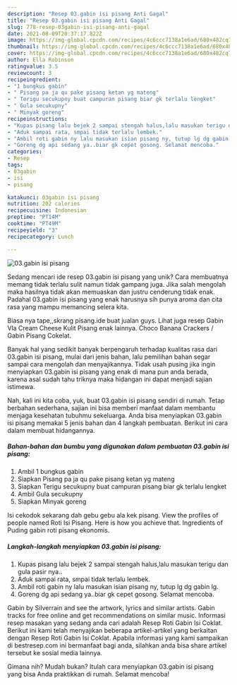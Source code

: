```yaml
---
description: "Resep 03.gabin isi pisang Anti Gagal"
title: "Resep 03.gabin isi pisang Anti Gagal"
slug: 778-resep-03gabin-isi-pisang-anti-gagal
date: 2021-08-09T20:37:17.822Z
image: https://img-global.cpcdn.com/recipes/4c6ccc7138a1e6ad/680x482cq70/03gabin-isi-pisang-foto-resep-utama.jpg
thumbnail: https://img-global.cpcdn.com/recipes/4c6ccc7138a1e6ad/680x482cq70/03gabin-isi-pisang-foto-resep-utama.jpg
cover: https://img-global.cpcdn.com/recipes/4c6ccc7138a1e6ad/680x482cq70/03gabin-isi-pisang-foto-resep-utama.jpg
author: Ella Robinson
ratingvalue: 3.5
reviewcount: 3
recipeingredient:
- "1 bungkus gabin"
- " Pisang pa ja qu pake pisang ketan yg mateng"
- " Terigu secukupny buat campuran pisang biar gk terlalu lengket"
- " Gula secukupny"
- " Minyak goreng"
recipeinstructions:
- "Kupas pisang lalu bejek 2 sampai stengah halus,lalu masukan terigu dan gula pasir nya.."
- "Aduk sampai rata, smpai tidak terlalu lembek."
- "Ambil roti gabin ny lalu masukan isian pisang ny, tutup lg dg gabin lg."
- "Goreng dg api sedang ya..biar gk cepet gosong. Selamat mencoba."
categories:
- Resep
tags:
- 03gabin
- isi
- pisang

katakunci: 03gabin isi pisang 
nutrition: 202 calories
recipecuisine: Indonesian
preptime: "PT14M"
cooktime: "PT49M"
recipeyield: "3"
recipecategory: Lunch

---
```



![03.gabin isi pisang](https://img-global.cpcdn.com/recipes/4c6ccc7138a1e6ad/680x482cq70/03gabin-isi-pisang-foto-resep-utama.jpg)

Sedang mencari ide resep 03.gabin isi pisang yang unik? Cara membuatnya memang tidak terlalu sulit namun tidak gampang juga. Jika salah mengolah maka hasilnya tidak akan memuaskan dan justru cenderung tidak enak. Padahal 03.gabin isi pisang yang enak harusnya sih punya aroma dan cita rasa yang mampu memancing selera kita.

Biasa nya tape,,skrang pisang.ide buat jualan guys. Lihat juga resep Gabin Vla Cream Cheese Kulit Pisang enak lainnya. Choco Banana Crackers / Gabin Pisang Cokelat.

Banyak hal yang sedikit banyak berpengaruh terhadap kualitas rasa dari 03.gabin isi pisang, mulai dari jenis bahan, lalu pemilihan bahan segar sampai cara mengolah dan menyajikannya. Tidak usah pusing jika ingin menyiapkan 03.gabin isi pisang yang enak di mana pun anda berada, karena asal sudah tahu triknya maka hidangan ini dapat menjadi sajian istimewa.


Nah, kali ini kita coba, yuk, buat 03.gabin isi pisang sendiri di rumah. Tetap berbahan sederhana, sajian ini bisa memberi manfaat dalam membantu menjaga kesehatan tubuhmu sekeluarga. Anda bisa menyiapkan 03.gabin isi pisang memakai 5 jenis bahan dan 4 langkah pembuatan. Berikut ini cara dalam membuat hidangannya.

<!--inarticleads1-->

##### Bahan-bahan dan bumbu yang digunakan dalam pembuatan 03.gabin isi pisang:

1. Ambil 1 bungkus gabin
1. Siapkan  Pisang pa ja qu pake pisang ketan yg mateng
1. Siapkan  Terigu secukupny buat campuran pisang biar gk terlalu lengket
1. Ambil  Gula secukupny
1. Siapkan  Minyak goreng


Isi cekodok sekarang dah gebu gebu ala kek pisang. View the profiles of people named Roti Isi Pisang. Here is how you achieve that. Ingredients of Puding gabin roti pisang ekonomis. 

<!--inarticleads2-->

##### Langkah-langkah menyiapkan 03.gabin isi pisang:

1. Kupas pisang lalu bejek 2 sampai stengah halus,lalu masukan terigu dan gula pasir nya..
1. Aduk sampai rata, smpai tidak terlalu lembek.
1. Ambil roti gabin ny lalu masukan isian pisang ny, tutup lg dg gabin lg.
1. Goreng dg api sedang ya..biar gk cepet gosong. Selamat mencoba.


Gabin by Silverrain and see the artwork, lyrics and similar artists. Gabin tracks for free online and get recommendations on similar music. Informasi resep masakan yang sedang anda cari adalah Resep Roti Gabin Isi Coklat. Berikut ini kami telah menyajikan beberapa artikel-artikel yang berkaitan dengan Resep Roti Gabin Isi Coklat. Apabila informasi yang kami sampaikan di bestresep.com ini bermanfaat bagi anda, silahkan anda bisa share artikel tersebut ke sosial media lainnya. 

Gimana nih? Mudah bukan? Itulah cara menyiapkan 03.gabin isi pisang yang bisa Anda praktikkan di rumah. Selamat mencoba!
